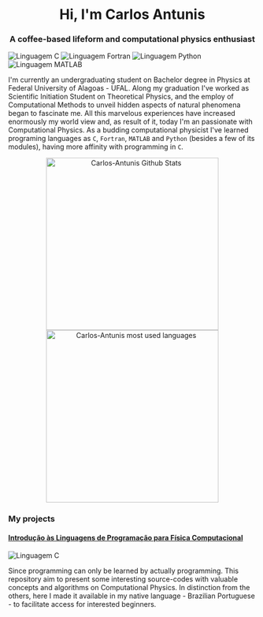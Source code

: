 <div align = "center">

# Hi, I'm Carlos Antunis

### A coffee-based lifeform and computational physics enthusiast

</div>

![Linguagem C](https://img.shields.io/badge/Linguagem%20C-555555?style=plastic)
![Linguagem Fortran](https://img.shields.io/badge/Linguagem%20Fortran-4d41b1?style=plastic)
![Linguagem Python](https://img.shields.io/badge/Linguagem%20Python-3572A5?style=plastic)
![Linguagem MATLAB](https://img.shields.io/badge/Linguagem%20MATLAB-e16737?style=plastic)
<!--
![Linguagem Julia](https://img.shields.io/badge/Linguagem%20Julia-a270ba?style=plastic)
-->

I'm currently an undergraduating student on Bachelor degree in Physics at Federal University of Alagoas - UFAL. Along my graduation I've worked as Scientific Initiation Student on Theoretical Physics, and the employ of Computational Methods to unveil hidden aspects of natural phenomena began to fascinate me. All this marvelous experiences have increased enormously my world view and, as result of it, today I'm an passionate with Computational Physics. As a budding computational physicist I've learned programing languages as `C`, `Fortran`, `MATLAB` and `Python` (besides a few of its modules), having more affinity with programming in `C`.

<div align="center">
    <div>
        <a href="https://github.com/carlos-antunis-physics">
            <img width="350px" src="https://github-readme-stats.vercel.app/api?username=carlos-antunis-physics&show_icons=true&theme=tokyonight&hide_border=true" alt="Carlos-Antunis Github Stats" />
        </a>
    </div>
    <div>
        <a href="https://github.com/carlos-antunis-physics">
            <img width="350px" src="https://github-readme-stats.vercel.app/api/top-langs/?username=carlos-antunis-physics&langs_count=10&theme=tokyonight&hide_border=true&layout=compact" alt="Carlos-Antunis most used languages" />
        </a>
    </div>
</div>


### My projects

#### [Introdução às Linguagens de Programação para Física Computacional](https://github.com/carlos-antunis-physics/Introducao-as-Linguagens-de-Programacao-para-Fisica-Computacional)

![Linguagem C](https://img.shields.io/badge/Linguagem%20C-555555?style=plastic)
<!--
![Linguagem Fortran](https://img.shields.io/badge/Linguagem%20Fortran-4d41b1?style=plastic)
![Linguagem MATLAB](https://img.shields.io/badge/Linguagem%20MATLAB-e16737?style=plastic)
![Linguagem Python](https://img.shields.io/badge/Linguagem%20Python-3572A5?style=plastic)
![Linguagem Julia](https://img.shields.io/badge/Linguagem%20Julia-a270ba?style=plastic)
-->

Since programming can only be learned by actually programming. This repository aim to present some interesting source-codes with valuable concepts and algorithms on Computational Physics. In distinction from the others, here I made it available in my native language - Brazilian Portuguese - to facilitate access for interested beginners.

<!--

#### [Vibrational transport in low-dimensional lattices]()

#### [Quantum-state transference in low-dimensional lattices]()

#### [Transport properties in low-dimensional lattices]()

#### [Optical waves propagation through non-linear Kerr-like media]()
-->

